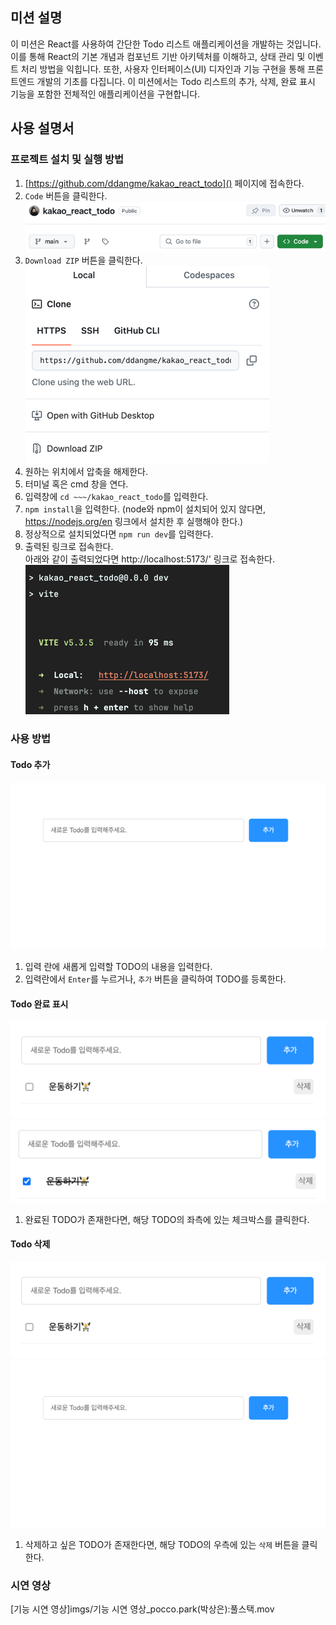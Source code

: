 ## 미션 설명
이 미션은 React를 사용하여 간단한 Todo 리스트 애플리케이션을 개발하는 것입니다.
이를 통해 React의 기본 개념과 컴포넌트 기반 아키텍처를 이해하고,
상태 관리 및 이벤트 처리 방법을 익힙니다.
또한, 사용자 인터페이스(UI) 디자인과 기능 구현을 통해 프론트엔드 개발의 기초를 다집니다.
이 미션에서는 Todo 리스트의 추가, 삭제, 완료 표시 기능을 포함한 전체적인 애플리케이션을 구현합니다.

## 사용 설명서
### 프로젝트 설치 및 실행 방법
1. [https://github.com/ddangme/kakao_react_todo]() 페이지에 접속한다.
2. `Code` 버튼을 클릭한다.   
   ![프로젝트 설명-1.png](imgs/%ED%94%84%EB%A1%9C%EC%A0%9D%ED%8A%B8%20%EC%84%A4%EB%AA%85-1.png)
3. `Download ZIP` 버튼을 클릭한다.   
   ![프로젝트 설명-2.png](imgs/%ED%94%84%EB%A1%9C%EC%A0%9D%ED%8A%B8%20%EC%84%A4%EB%AA%85-2.png)
4. 원하는 위치에서 압축을 해제한다.
5. 터미널 혹은 cmd 창을 연다.
6. 입력창에 `cd ~~~/kakao_react_todo`를 입력한다.
7. `npm install`을 입력한다. (node와 npm이 설치되어 있지 않다면, https://nodejs.org/en 링크에서 설치한 후 실행해야 한다.)
8. 정상적으로 설치되었다면 `npm run dev`를 입력한다.
9. 출력된 링크로 접속한다.   
아래와 같이 출력되었다면 http://localhost:5173/' 링크로 접속한다.   
![프로젝트 설명-3.png](imgs/%ED%94%84%EB%A1%9C%EC%A0%9D%ED%8A%B8%20%EC%84%A4%EB%AA%85-3.png)

### 사용 방법
#### Todo 추가
![프로젝트 설명-4.png](imgs/%ED%94%84%EB%A1%9C%EC%A0%9D%ED%8A%B8%20%EC%84%A4%EB%AA%85-4.png)   
1. 입력 란에 새롭게 입력할 TODO의 내용을 입력한다.
2. 입력란에서 `Enter`를 누르거나, `추가` 버튼을 클릭하여 TODO를 등록한다.

#### Todo 완료 표시
![프로젝트 설명-5.png](imgs/%ED%94%84%EB%A1%9C%EC%A0%9D%ED%8A%B8%20%EC%84%A4%EB%AA%85-5.png)  
![프로젝트 설명-6.png](imgs/%ED%94%84%EB%A1%9C%EC%A0%9D%ED%8A%B8%20%EC%84%A4%EB%AA%85-6.png)   
1. 완료된 TODO가 존재한다면, 해당 TODO의 좌측에 있는 체크박스를 클릭한다.

#### Todo 삭제
![프로젝트 설명-5.png](imgs/%ED%94%84%EB%A1%9C%EC%A0%9D%ED%8A%B8%20%EC%84%A4%EB%AA%85-5.png)
![프로젝트 설명-4.png](imgs/%ED%94%84%EB%A1%9C%EC%A0%9D%ED%8A%B8%20%EC%84%A4%EB%AA%85-4.png)  
1. 삭제하고 싶은 TODO가 존재한다면, 해당 TODO의 우측에 있는 `삭제` 버튼을 클릭한다.

### 시연 영상
[기능 시연 영상]imgs/기능 시연 영상_pocco.park(박상은):풀스택.mov
